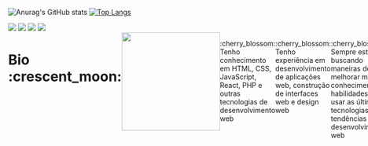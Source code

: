 ![Anurag's GitHub stats](https://github-readme-stats.vercel.app/api?username=daphi-ny&title_color=F095C2&show_icons=true&icon_color=F095C2&border_color=F095C2&layout=compact&hide=contribs,prs)
[![Top Langs](https://github-readme-stats.vercel.app/api/top-langs/?username=daphi-ny&title_color=F095C2&show_icons=true&icon_color=F095C2&border_color=F095C2&layout=compact)](https://github.com/anuraghazra/github-readme-stats)

<div> 
  <img src="https://img.shields.io/badge/HTML5-F095C2?style=for-the-badge&logo=html5&logoColor=white">
  <img src="https://img.shields.io/badge/CSS3-F095C2?style=for-the-badge&logo=css3&logoColor=white">
  <img src="https://img.shields.io/badge/JavaScript-F095C2?style=for-the-badge&logo=javascript&logoColor=white">
  <img src="https://img.shields.io/badge/Bootstrap-F095C2?style=for-the-badge&logo=bootstrap&logoColor=white">
</div>

<div style="display: flex; flex"> 
  <h1>Bio :crescent_moon:</h1>
  <img src="https://media.giphy.com/media/NACJsYCa3QPL2/giphy.gif" style="width: 200px;"> 
   <p>:cherry_blossom: Tenho conhecimento em HTML, CSS, JavaScript, React, PHP e outras tecnologias de desenvolvimento web </p>
   <p>:cherry_blossom: Tenho experiência em desenvolvimento de aplicações web, construção de interfaces web e design web </p>
   <p>:cherry_blossom: Sempre estou buscando maneiras de melhorar meu conhecimento e habilidades ao usar as últimas tecnologias e tendências do desenvolvimento web </p>
   
  
</div>
